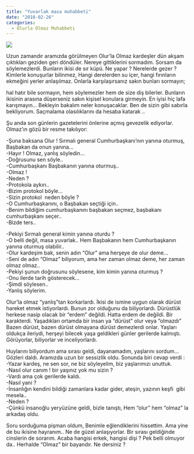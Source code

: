 ```yaml
---
title: "Yuvarlak masa muhabbeti"
date: "2010-02-26"
categories: 
  - Olurla Olmaz Muhabbeti
---
```


![](/uploads/image/masa.jpg)

Uzun zamandır aramızda görülmeyen Olur’la Olmaz kardeşler dün akşam çıktıkları geziden geri döndüler. Nereye gittiklerini sormadım. Sorsam da söylemezlerdi. Bunların ikisi de sır küpü. Ne yapar ? Nerelerde gezer ? Kimlerle konuşurlar bilinmez, Hangi derelerden su içer, hangi fırınların ekmeğini yerler anlaşılmaz. Onlarla karşılaşırsanız sakın bunları sormayın;   
  
hal hatır bile sormayın, hem söylemezler hem de size diş bilerler. Bunların ikisinin arasına düşerseniz sakın kişisel konulara girmeyin. En iyisi hiç lafa karışmayın… Bekleyin bakalım neler konuşacaklar. Ben de sizin gibi sabırla bekliyorum. Saçmalama olasılıklarını da hesaba katarak ..

Şu anda son günlerin gazetelerini önlerine açmış gevezelik ediyorlar. Olmaz’ın gözü bir resme takılıyor: 

\-Şuna baksana Olur ! Sırmalı general Cumhurbaşkanı’nın yanına oturmuş, Başbakan da onun yanına…  
\-Hayır ! Olmaz, yanlış söyledin…  
\-Doğrusunu sen söyle..  
\-Cumhurbaşkanı Başbakanın yanına oturmuş..  
\-Olmaz !  
\-Neden ?  
\-Protokola aykırı..  
\-Bizim protokol böyle...  
\-Sizin protokol  neden böyle ?  
\-O Cumhurbaşkanını, o Başbakan seçtiği için..  
\-Benim bildiğim cumhurbaşkanını başbakan seçmez, başbakanı cumhurbaşkanı seçer..  
\-Bizde ters..

\-Pekiyi Sırmalı general kimin yanına oturdu ?  
\-O belli değil, masa yuvarlak.. Hem Başbakanın hem Cumhurbaşkanın yanına oturmuş olabilir..  
\-Olur kardeşim bak, senin adın “Olur” ama herşeye de olur deme...  
\-Seni de adın “Olmaz” biliyorum, ama her zaman olmaz deme, her zaman olmaz olmaz..  
\-Pekiyi şunun doğrusunu söylesene, kim kimin yanına oturmuş ?  
\-Onu ilerde tarih gösterecek...  
\-Şimdi söylesen..  
\-Yanlış söylerim.

Olur’la olmaz “yanlış”tan korkarlardı. İkisi de ismine uygun olarak dürüst hareket etmek istiyorlardı. Bunun zor olduğunu da biliyorlardı. Dürüstlük herkese nasip olacak bir “erdem” değildi. Hatta erdem de değildi. Bir karakterdi. Yaşadıkları ortamda bir insan ya “dürüst” olur veya “olmazdı” Bazen dürüst, bazen dürüst olmayana dürüst demezlerdi onlar. Yaşları oldukça ileriydi, herşeyi bilecek yaşa geldikleri günler gerilerde kalmıştı. Görüyorlar, biliyorlar ve inceliyorlardı.

Huylarını biliyordum ama sırası geldi, dayanamadım, yaşlarını sordum... Gözleri daldı. Aramızda uzun bir sessizlik oldu. Sonunda biri cevap verdi :  
\-Yazar kardeş, ne sen sor, ne biz söyleyelim, biz yaşlarımızı unuttuk.  
\-Nasıl olur canım ! bir yaşınız yok mu sizin ?  
\-Vardı ama çok gerilerde kaldı.  
\-Nasıl yani ?  
\-İnsanlığın kendini bildiği zamanlara kadar gider, ateşin, yazının keşfi  gibi mesela..  
\-Neden ?  
\-Çünkü insanoğlu yeryüzüne geldi, bizle tanıştı, Hem “olur” hem “olmaz” la arkadaş oldu.

Soru sorduğuma pişman oldum, Benimle eğlendiklerini hissettim. Ama yine de bu ikisine hayranım.. Ne de güzel anlaşıyorlar. Bir sırası geldiğinde cinslerin de sorarım. Acaba hangisi erkek, hangisi dişi ? Pek belli olmuyor da.. Herhalde “Olmaz” bir bayandır. Ne dersiniz ?
